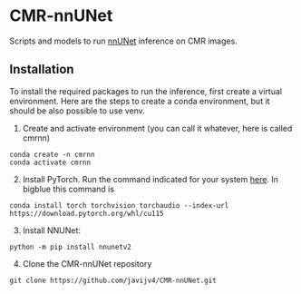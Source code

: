 # CMR-nnUNet
Scripts and models to run [nnUNet](https://github.com/MIC-DKFZ/nnUNet) inference on CMR images.

## Installation
To install the required packages to run the inference, first create a virtual environment. Here are the steps to create a conda environment, but it should be also possible to use venv.
1. Create and activate environment (you can call it whatever, here is called cmrnn)
```
conda create -n cmrnn 
conda activate cmrnn
```
2. Install PyTorch. Run the command indicated for your system [here](https://pytorch.org/get-started/locally/). In bigblue this command is 
```
conda install torch torchvision torchaudio --index-url https://download.pytorch.org/whl/cu115
```
3. Install NNUNet: 
```
python -m pip install nnunetv2
```
4. Clone the CMR-nnUNet repository
```
git clone https://github.com/javijv4/CMR-nnUNet.git
```
